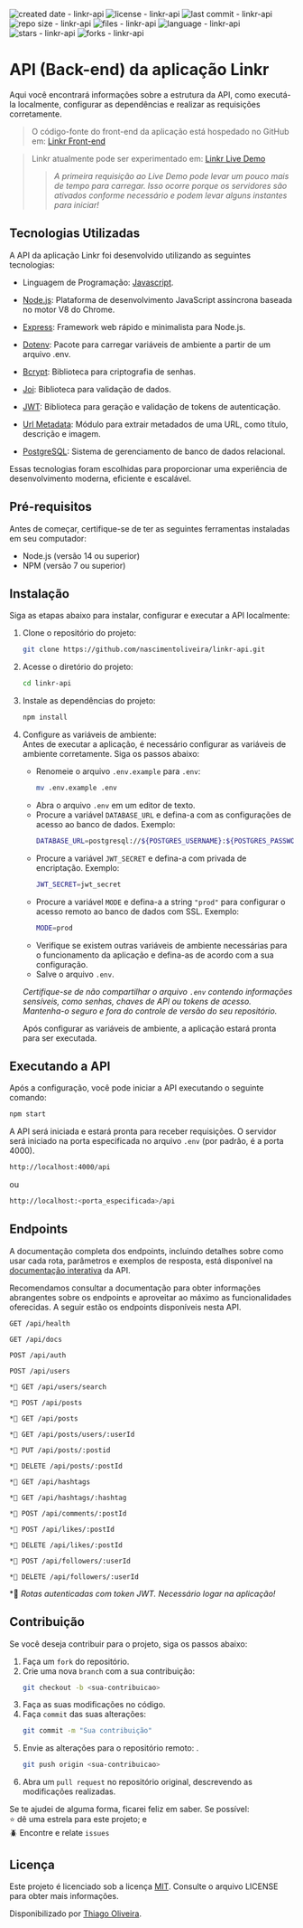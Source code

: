 ![created date - linkr-api](https://img.shields.io/date/1671332400?color=007ec6&label=created&style=flat-square)
![license - linkr-api](https://img.shields.io/github/license/nascimentoliveira/linkr-api?color=007ec6&style=flat-square)
![last commit - linkr-api](https://img.shields.io/github/last-commit/nascimentoliveira/linkr-api?color=007ec6&style=flat-square)
![repo size - linkr-api](https://img.shields.io/github/repo-size/nascimentoliveira/linkr-api?color=007ec6&style=flat-square)
![files - linkr-api](https://img.shields.io/github/directory-file-count/nascimentoliveira/linkr-api?color=007ec6&style=flat-square)
![language - linkr-api](https://img.shields.io/github/languages/top/nascimentoliveira/linkr-api?color=007ec6&style=flat-square)
![stars - linkr-api](https://img.shields.io/github/stars/nascimentoliveira/linkr-api?color=007ec6&style=flat-square)
![forks - linkr-api](https://img.shields.io/github/forks/nascimentoliveira/linkr-api?color=007ec6&style=flat-square)

# API (Back-end) da aplicação **Linkr**

Aqui você encontrará informações sobre a estrutura da API, como executá-la localmente, configurar as dependências e realizar as requisições corretamente.

> O código-fonte do front-end da aplicação está hospedado no GitHub em: [Linkr Front-end](https://github.com/nascimentoliveira/linkr)

> Linkr atualmente pode ser experimentado em: [Linkr Live Demo](https://nascimentoliveira-linkr.vercel.app)
>  
>> *A primeira requisição ao Live Demo pode levar um pouco mais de tempo para carregar. Isso ocorre porque os servidores são ativados conforme necessário e podem levar alguns instantes para iniciar!*

## Tecnologias Utilizadas

A API da aplicação Linkr foi desenvolvido utilizando as seguintes tecnologias:

- Linguagem de Programação: [Javascript](https://developer.mozilla.org/pt-BR/docs/Web/JavaScript/Reference).

- [Node.js](https://nodejs.org/en/about): Plataforma de desenvolvimento JavaScript assíncrona baseada no motor V8 do Chrome.
- [Express](https://expressjs.com/pt-br/): Framework web rápido e minimalista para Node.js.
- [Dotenv](https://www.npmjs.com/package/dotenv): Pacote para carregar variáveis de ambiente a partir de um arquivo .env.
- [Bcrypt](https://www.npmjs.com/package/bcrypt): Biblioteca para criptografia de senhas.
- [Joi](https://joi.dev/): Biblioteca para validação de dados.
- [JWT](https://www.npmjs.com/package/jsonwebtoken): Biblioteca para geração e validação de tokens de autenticação.
- [Url Metadata](https://www.npmjs.com/package/url-metadata): Módulo para extrair metadados de uma URL, como título, descrição e imagem.
- [PostgreSQL](https://www.postgresql.org/about/): Sistema de gerenciamento de banco de dados relacional.


Essas tecnologias foram escolhidas para proporcionar uma experiência de desenvolvimento moderna, eficiente e escalável.

## Pré-requisitos

Antes de começar, certifique-se de ter as seguintes ferramentas instaladas em seu computador:
-   Node.js (versão 14 ou superior)
-   NPM (versão 7 ou superior)

## Instalação

Siga as etapas abaixo para instalar, configurar e executar a API localmente:

1. Clone o repositório do projeto:
    ```bash
    git clone https://github.com/nascimentoliveira/linkr-api.git
    ```
2. Acesse o diretório do projeto:
    ```bash
    cd linkr-api
    ```
3. Instale as dependências do projeto:
    ```bash
    npm install
    ```
4. Configure as variáveis de ambiente:  
    Antes de executar a aplicação, é necessário configurar as variáveis de ambiente corretamente. Siga os passos abaixo:
    -  Renomeie o arquivo `.env.example` para `.env`:
        ```bash
        mv .env.example .env
        ```
    - Abra o arquivo `.env` em um editor de texto.
    - Procure a variável `DATABASE_URL` e defina-a com as configurações de acesso ao banco de dados. Exemplo:  
        ```bash
        DATABASE_URL=postgresql://${POSTGRES_USERNAME}:${POSTGRES_PASSWORD}@${POSTGRES_HOST}:${POSTGRES_PORT}/${POSTGRES_DATABASE}?schema=public
        ```
    - Procure a variável `JWT_SECRET` e defina-a com privada de encriptação. Exemplo:  
        ```bash
        JWT_SECRET=jwt_secret
        ```
    - Procure a variável `MODE` e defina-a a string `"prod"` para configurar o acesso remoto ao banco de dados com SSL. Exemplo:  
        ```bash
        MODE=prod
        ```
    - Verifique se existem outras variáveis de ambiente necessárias para o funcionamento da aplicação e defina-as de acordo com a sua configuração.
    - Salve o arquivo `.env`.
    
    *Certifique-se de não compartilhar o arquivo `.env` contendo informações sensíveis, como senhas, chaves de API ou tokens de acesso. Mantenha-o seguro e fora do controle de versão do seu repositório.*

    Após configurar as variáveis de ambiente, a aplicação estará pronta para ser executada.

## Executando a API

Após a configuração, você pode iniciar a API executando o seguinte comando:
  ```bash
  npm start
  ```
A API será iniciada e estará pronta para receber requisições.
O servidor será iniciado na porta especificada no arquivo `.env` (por padrão, é a porta 4000).
  ```bash
  http://localhost:4000/api
  ```
ou 
  ```bash
  http://localhost:<porta_especificada>/api
  ```

## Endpoints

A documentação completa dos endpoints, incluindo detalhes sobre como usar cada rota, parâmetros e exemplos de resposta, está disponível na [documentação interativa](https://linkr-api-kbny.onrender.com/api/docs/) da API.

Recomendamos consultar a documentação para obter informações abrangentes sobre os endpoints e aproveitar ao máximo as funcionalidades oferecidas. A seguir estão os endpoints disponíveis nesta API.

```
GET /api/health
```
```
GET /api/docs
```
```
POST /api/auth
```
```
POST /api/users
```
```
*🔐 GET /api/users/search
```
```
*🔐 POST /api/posts
```
```
*🔐 GET /api/posts
```
```
*🔐 GET /api/posts/users/:userId
```
```
*🔐 PUT /api/posts/:postid
```
```
*🔐 DELETE /api/posts/:postId
```
```
*🔐 GET /api/hashtags
```
```
*🔐 GET /api/hashtags/:hashtag
```
```
*🔐 POST /api/comments/:postId
```
```
*🔐 POST /api/likes/:postId
```
```
*🔐 DELETE /api/likes/:postId
```
```
*🔐 POST /api/followers/:userId
```
```
*🔐 DELETE /api/followers/:userId
```

*🔐 *Rotas autenticadas com token JWT. Necessário logar na aplicação!*

## Contribuição

Se você deseja contribuir para o projeto, siga os passos abaixo:

1. Faça um `fork` do repositório.
2. Crie uma nova `branch` com a sua contribuição: 
    ```bash
    git checkout -b <sua-contribuicao>
    ```
3. Faça as suas modificações  no código.
4. Faça `commit` das suas alterações:
    ```bash
    git commit -m "Sua contribuição"
    ```
5. Envie as alterações para o repositório remoto: .
    ```bash
    git push origin <sua-contribuicao>
    ```
6. Abra um `pull request` no repositório original, descrevendo as modificações realizadas.

Se te ajudei de alguma forma, ficarei feliz em saber. Se possível:  
⭐️ dê uma estrela para este projeto; e   
🪲 Encontre e relate `issues`

## Licença

Este projeto é licenciado sob a licença [MIT](https://choosealicense.com/licenses/mit/). Consulte o arquivo LICENSE para obter mais informações.

Disponibilizado por [Thiago Oliveira](https://www.linkedin.com/in/nascimentoliveira/).